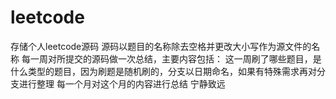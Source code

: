 # leetcode
存储个人leetcode源码
源码以题目的名称除去空格并更改大小写作为源文件的名称
每一周对所提交的源码做一次总结，主要内容包括：
这一周刷了哪些题目，是什么类型的题目，因为刷题是随机刷的，分支以日期命名，如果有特殊需求再对分支进行整理
每一个月对这个月的内容进行总结
宁静致远
